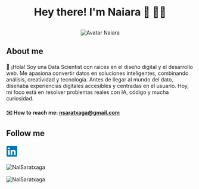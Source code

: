 # <p align="center" > Hey there! I'm Naiara 👋 👩‍💻 </p>

<p align= "center">
<img align= "center" src="https://user-images.githubusercontent.com/99652446/172061209-6f0095d9-1355-475c-adec-23c51ea47530.jpg" alt="Avatar Naiara" width="500" height="500" >
</p>

## <p align="left">About me </p>
👋 ¡Hola! Soy una Data Scientist con raíces en el diseño digital y el desarrollo web.
Me apasiona convertir datos en soluciones inteligentes, combinando análisis, creatividad y tecnología.
Antes de llegar al mundo del dato, diseñaba experiencias digitales accesibles y centradas en el usuario.
Hoy, mi foco está en resolver problemas reales con IA, código y mucha curiosidad.
#### :envelope:  How to reach me: nsaratxaga@gmail.com

## <p align="left">Follow me</p>

<a href="https://www.linkedin.com/in/naiara-saratxaga-17abb030/" target="_blank" rel="noreferrer"> <img src="https://raw.githubusercontent.com/devicons/devicon/master/icons/linkedin/linkedin-original.svg" alt="Linkedin" width="30" height="30"/></a> 

<p><img align="center" src="https://github-readme-streak-stats.herokuapp.com/?user=NaiSaratxaga&" alt="NaiSaratxaga" /></p>

<p><img align="center" src="https://github-readme-stats.vercel.app/api/top-langs?username=NaiSaratxaga&show_icons=true&locale=en&layout=compact" alt="NaiSaratxaga" /></p>

